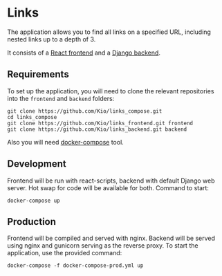 # Links

The application allows you to find all links on a specified URL, including nested links up to a depth of 3.

It consists of a [React frontend](https://github.com/Kio/links_frontend) and a [Django backend](https://github.com/Kio/links_backend).

## Requirements

To set up the application, you will need to clone the relevant repositories into the `frontend` and `backend` folders:

```
git clone https://github.com/Kio/links_compose.git
cd links_compose
git clone https://github.com/Kio/links_frontend.git frontend
git clone https://github.com/Kio/links_backend.git backend
```
Also you will need [docker-compose](https://docs.docker.com/compose/install/) tool.

## Development

Frontend will be run with react-scripts, backend with default Django web server. Hot swap for code will be available for both. Command to start:

`docker-compose up`

## Production

Frontend will be compiled and served with nginx. Backend will be served using nginx and gunicorn serving as the reverse proxy. To start the application, use the provided command:

`docker-compose -f docker-compose-prod.yml up`
